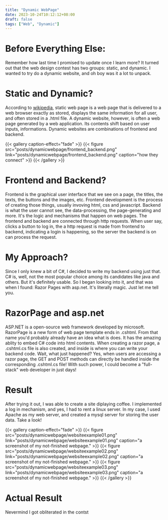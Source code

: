 ```yaml
---
title: "Dynamic WebPage"
date: 2023-10-24T10:12:12+08:00
draft: false
tags: ["Web", "Dynamic"]
---
```


# Before Everything Else:
Remember how last time I promised to update once I learn more? It turned out that the web design contest has two groups: static, and dynamic. I wanted to try do a dynamic website, and oh boy was it a lot to unpack.

# Static and Dynamic?
According to [wikipedia]("https://en.wikipedia.org/wiki/Static_web_page"), static web page is a web page that is delivered to a web browser exactly as stored, displays the same information for all user, and often stored in a .html file.
A dynamic website, however, is often a web page generated by a web application. Its contents shift based on user inputs, informations. Dynamic websites are combinations of frontend and backend. 

{{< gallery caption-effect="fade" >}}
    {{< figure src="posts/dynamicwebpage/frontend_backend.png" link="posts/dynamicwebpage/frontend_backend.png" caption="how they connect" >}}
{{< /gallery >}}

# Frontend and Backend?
Frontend is the graphical user interface that we see on a page, the titles, the texts, the buttons and the images, etc. Frontend development is the process of creating those things, usually invoving html, css and javascript. Backend is what the user cannot see, the data-processing, the page-generating and more. It's the logic and mechanisms that happen on web pages. The frontend and backend are connected through http requests. When user say, clicks a button to log in, the a http request is made from frontend to backend, indicating a login is happening, so the server the backend is on can process the request.

# My Approach?
Since I only knew a bit of C#, I decided to write my backend using just that. C# is, well, not the most popular choice among its candidates like java and others. But it's definitely usable. So I began looking into it, and that was when I found: Razor Pages with asp.net. It's literally magic. Just let me tell you.

# RazorPage and asp.net
ASP.NET is a open-source web framework developed by microsoft. RazorPage is a new form of web page template ends in .cshtml. From that name you'd probably already have an idea what is does. It has the amazing ablity to embed C# code into html contents. When creating a razor page, a .cshtml.cs file is also created, and inside is where you can write your backend code. Wait, what just happened? Yes, when users are accessing a razor page, the GET and POST methods can directly be handled inside the corresponding .cshtml.cs file! With such power, I could become a "full-stack" web developer in just days!

# Result
After trying it out, I was able to create a site diplaying coffee. I implemented a log in mechanism, and yes, I had to rent a linux server. In my case, I used Apache as my web server, and created a mysql server for storing the user data.
Take a look!

{{< gallery caption-effect="fade" >}}
    {{< figure src="posts/dynamicwebpage/websiteexample01.png" link="posts/dynamicwebpage/websiteexample01.png" caption="a screenshot of my not-finished webpage." >}}
    {{< figure src="posts/dynamicwebpage/websiteexample02.png" link="posts/dynamicwebpage/websiteexample02.png" caption="a screenshot of my not-finished webpage." >}}
    {{< figure src="posts/dynamicwebpage/websiteexample03.png" link="posts/dynamicwebpage/websiteexample03.png" caption="a screenshot of my not-finished webpage." >}}
{{< /gallery >}}

# Actual Result
Nevermind I got obliterated in the contst
